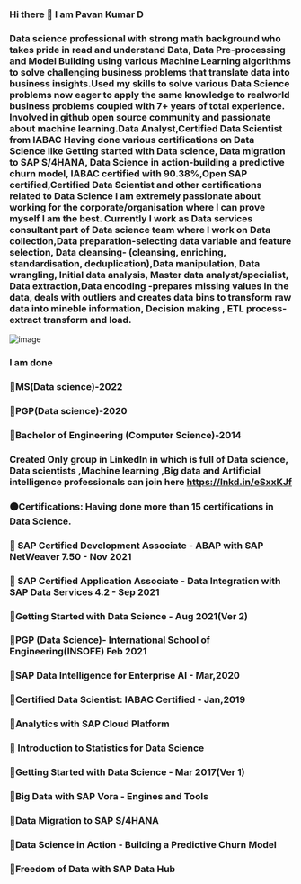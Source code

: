 ### Hi there 👋 I am Pavan Kumar D
### Data science professional with strong math background who takes pride in read and understand Data, Data Pre-processing and Model Building using various Machine Learning algorithms to solve challenging business problems that translate data into business insights.Used my skills to solve various Data Science problems now eager to apply the same knowledge to realworld business problems coupled with 7+ years of total experience. Involved in github open source community and passionate about machine learning.Data Analyst,Certified Data Scientist from IABAC Having done various certifications on Data Science like Getting started with Data science, Data migration to SAP S/4HANA, Data Science in action-building a predictive churn model, IABAC certified with 90.38%,Open SAP certified,Certified Data Scientist and other certifications related to Data Science I am extremely passionate about working for the corporate/organisation where I can prove myself I am the best. Currently I work as Data services consultant part of Data science team where I work on Data collection,Data preparation-selecting data variable and feature selection, Data cleansing- (cleansing, enriching, standardisation, deduplication),Data manipulation, Data wrangling, Initial data analysis, Master data analyst/specialist, Data extraction,Data encoding -prepares missing values in the data, deals with outliers and creates data bins to transform raw data into mineble information, Decision making , ETL process-extract transform and load.

![image](https://user-images.githubusercontent.com/60610571/154699281-00ccb832-8c97-45e1-819e-ba156afd5b5a.png)


### I am done

### 🔷MS(Data science)-2022
### 🔷PGP(Data science)-2020
### 🔷Bachelor of Engineering (Computer Science)-2014

### Created Only group in LinkedIn in which is full of Data science, Data scientists ,Machine learning ,Big data and Artificial intelligence professionals can join here https://lnkd.in/eSxxKJf

### ⚫Certifications: Having done more than 15 certifications in Data Science.

### 🔷 SAP Certified Development Associate - ABAP with SAP NetWeaver 7.50 - Nov 2021
### 🔷 SAP Certified Application Associate - Data Integration with SAP Data Services 4.2 - Sep 2021
### 🔷Getting Started with Data Science - Aug 2021(Ver 2)
### 🔷PGP (Data Science)- International School of Engineering(INSOFE) Feb 2021
### 🔷SAP Data Intelligence for Enterprise AI - Mar,2020
### 🔷Certified Data Scientist: IABAC Certified - Jan,2019
### 🔷Analytics with SAP Cloud Platform
### 🔷 Introduction to Statistics for Data Science
### 🔷Getting Started with Data Science - Mar 2017(Ver 1)
### 🔷Big Data with SAP Vora - Engines and Tools
### 🔷Data Migration to SAP S/4HANA
### 🔷Data Science in Action - Building a Predictive Churn Model
### 🔷Freedom of Data with SAP Data Hub
